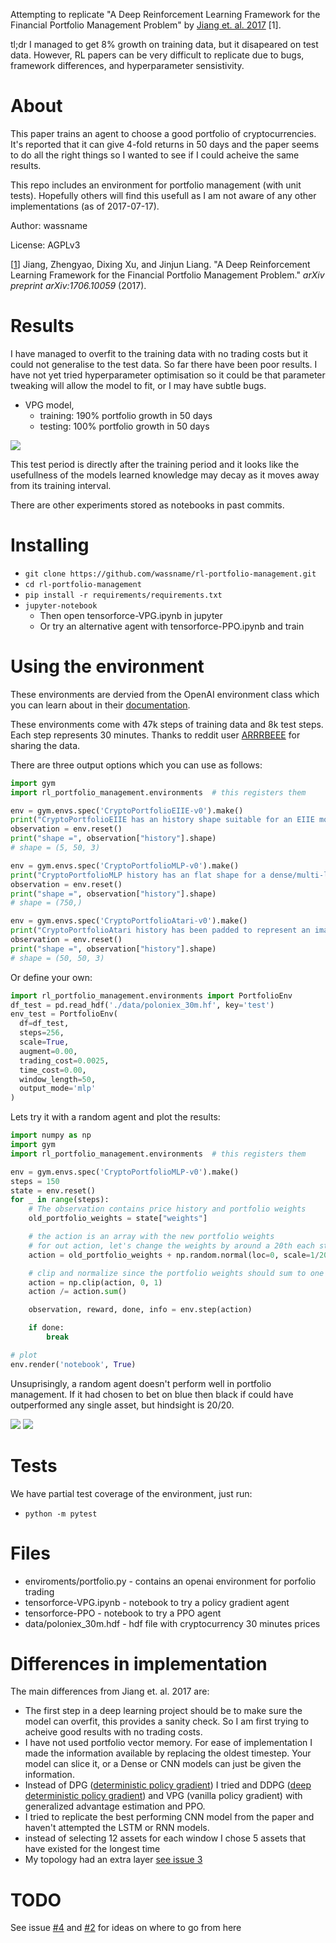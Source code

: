Attempting to replicate "A Deep Reinforcement Learning Framework for the Financial Portfolio Management Problem" by [Jiang et. al. 2017](https://arxiv.org/abs/1706.10059) [1].

tl;dr I managed to get 8% growth on training data, but it disapeared on test data. However, RL papers can be very difficult to replicate due to bugs, framework differences, and hyperparameter sensistivity.

# About

This paper trains an agent to choose a good portfolio of cryptocurrencies. It's reported that it can give 4-fold returns in 50 days and the paper seems to do all the right things so I wanted to see if I could acheive the same results.

This repo includes an environment for portfolio management (with unit tests). Hopefully others will find this usefull as I am not aware of any other implementations (as of 2017-07-17).

Author: wassname

License: AGPLv3

[[1](https://arxiv.org/abs/1706.10059)] Jiang, Zhengyao, Dixing Xu, and Jinjun Liang. "A Deep Reinforcement Learning Framework for the Financial Portfolio Management Problem." *arXiv preprint arXiv:1706.10059* (2017).

# Results

I have managed to overfit to the training data with no trading costs but it could not generalise to the test data. So far there have been poor results. I have not yet tried hyperparameter optimisation so it could be that parameter tweaking will allow the model to fit, or I may have subtle bugs.

- VPG model,
  - training: 190% portfolio growth in 50 days
  - testing: 100% portfolio growth in 50 days

![](https://raw.githubusercontent.com/wassname/rl-portfolio-management/8c74f136765f621eb45d484553b9f778e9243a84/docs/tensorforce-VPG-test.png)

This test period is directly after the training period and it looks like the usefullness of the models learned knowledge may decay as it moves away from its training interval.

There are other experiments stored as notebooks in past commits.

# Installing

- `git clone https://github.com/wassname/rl-portfolio-management.git`
- `cd rl-portfolio-management`
- `pip install -r requirements/requirements.txt`
- `jupyter-notebook`
    - Then open tensorforce-VPG.ipynb in jupyter
    - Or try an alternative agent  with tensorforce-PPO.ipynb and train


# Using the environment

These environments are dervied from the OpenAI environment class which you can learn about in their [documentation](https://gym.openai.com/docs/).


These environments come with 47k steps of training data and 8k test steps. Each step represents 30 minutes. Thanks to reddit user [ARRRBEEE](https://www.reddit.com/r/BitcoinMarkets/comments/694q0a/historical_pricing_data_for_poloniex_btceth_pairs) for sharing the data.

There are three output options which you can use as follows:

```py
import gym
import rl_portfolio_management.environments  # this registers them

env = gym.envs.spec('CryptoPortfolioEIIE-v0').make()
print("CryptoPortfolioEIIE has an history shape suitable for an EIIE model (see https://arxiv.org/abs/1706.10059)")
observation = env.reset()
print("shape =", observation["history"].shape)
# shape = (5, 50, 3)

env = gym.envs.spec('CryptoPortfolioMLP-v0').make()
print("CryptoPortfolioMLP history has an flat shape for a dense/multi-layer perceptron model")
observation = env.reset()
print("shape =", observation["history"].shape)
# shape = (750,)

env = gym.envs.spec('CryptoPortfolioAtari-v0').make()
print("CryptoPortfolioAtari history has been padded to represent an image so you can reuse models tuned on Atari games")
observation = env.reset()
print("shape =", observation["history"].shape)
# shape = (50, 50, 3)
```

Or define your own:
```py
import rl_portfolio_management.environments import PortfolioEnv
df_test = pd.read_hdf('./data/poloniex_30m.hf', key='test')
env_test = PortfolioEnv(
  df=df_test,
  steps=256,
  scale=True,
  augment=0.00,
  trading_cost=0.0025,
  time_cost=0.00,
  window_length=50,
  output_mode='mlp'
)
```

Lets try it with a random agent and plot the results:


```py
import numpy as np
import gym
import rl_portfolio_management.environments  # this registers them

env = gym.envs.spec('CryptoPortfolioMLP-v0').make()
steps = 150
state = env.reset()
for _ in range(steps):
    # The observation contains price history and portfolio weights
    old_portfolio_weights = state["weights"]

    # the action is an array with the new portfolio weights
    # for out action, let's change the weights by around a 20th each step
    action = old_portfolio_weights + np.random.normal(loc=0, scale=1/20., size=(4,))

    # clip and normalize since the portfolio weights should sum to one
    action = np.clip(action, 0, 1)
    action /= action.sum()

    observation, reward, done, info = env.step(action)

    if done:
        break

# plot
env.render('notebook', True)
```

Unsuprisingly, a random agent doesn't perform well in portfolio management. If it had chosen to bet on blue then black if could have outperformed any single asset, but hindsight is 20/20.

![](docs/img/price_performance.png)
![](docs/img/weights.png)



# Tests

We have partial test coverage of the environment, just run:

- `python -m pytest`


# Files

- enviroments/portfolio.py - contains an openai environment for porfolio trading
- tensorforce-VPG.ipynb - notebook to try a policy gradient agent
- tensorforce-PPO - notebook to try a PPO agent
- data/poloniex_30m.hdf - hdf file with cryptocurrency 30 minutes prices

# Differences in implementation

The main differences from Jiang et. al. 2017 are:

- The first step in a deep learning project should be to make sure the model can overfit, this provides a sanity check. So I am first trying to acheive good results with no trading costs.
- I have not used portfolio vector memory. For ease of implementation I made the information available by replacing the oldest timestep. Your model can slice it, or a Dense or CNN models can just be given the information.
- Instead of DPG ([deterministic policy gradient](http://jmlr.org/proceedings/papers/v32/silver14.pdf)) I tried and DDPG ([deep deterministic policy gradient]( http://arxiv.org/pdf/1509.02971v2.pdf)) and VPG (vanilla policy gradient) with generalized advantage estimation and PPO.
- I tried to replicate the best performing CNN model from the paper and haven't attempted the LSTM or RNN models.
- instead of selecting 12 assets for each window I chose 5 assets that have existed for the longest time
- My topology had an extra layer [see issue 3](https://github.com/wassname/rl-portfolio-management/issues/3)

# TODO

See issue [#4](https://github.com/wassname/rl-portfolio-management/issues/4) and [#2](https://github.com/wassname/rl-portfolio-management/issues/2) for ideas on where to go from here
